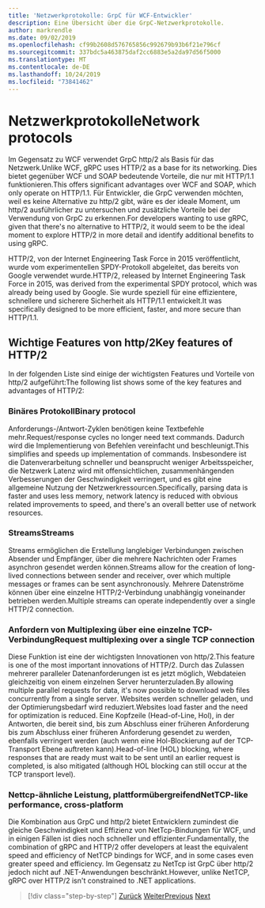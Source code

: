 ```yaml
---
title: 'Netzwerkprotokolle: GrpC für WCF-Entwickler'
description: Eine Übersicht über die GrpC-Netzwerkprotokolle.
author: markrendle
ms.date: 09/02/2019
ms.openlocfilehash: cf99b2608d576765856c992679b93b6f21e796cf
ms.sourcegitcommit: 337bdc5a463875daf2cc6883e5a2da97d56f5000
ms.translationtype: MT
ms.contentlocale: de-DE
ms.lasthandoff: 10/24/2019
ms.locfileid: "73841462"
---
```

# <a name="network-protocols"></a><span data-ttu-id="01ad6-103">Netzwerkprotokolle</span><span class="sxs-lookup"><span data-stu-id="01ad6-103">Network protocols</span></span>

<span data-ttu-id="01ad6-104">Im Gegensatz zu WCF verwendet GrpC http/2 als Basis für das Netzwerk.</span><span class="sxs-lookup"><span data-stu-id="01ad6-104">Unlike WCF, gRPC uses HTTP/2 as a base for its networking.</span></span> <span data-ttu-id="01ad6-105">Dies bietet gegenüber WCF und SOAP bedeutende Vorteile, die nur mit HTTP/1.1 funktionieren.</span><span class="sxs-lookup"><span data-stu-id="01ad6-105">This offers significant advantages over WCF and SOAP, which only operate on HTTP/1.1.</span></span> <span data-ttu-id="01ad6-106">Für Entwickler, die GrpC verwenden möchten, weil es keine Alternative zu http/2 gibt, wäre es der ideale Moment, um http/2 ausführlicher zu untersuchen und zusätzliche Vorteile bei der Verwendung von GrpC zu erkennen.</span><span class="sxs-lookup"><span data-stu-id="01ad6-106">For developers wanting to use gRPC, given that there's no alternative to HTTP/2, it would seem to be the ideal moment to explore HTTP/2 in more detail and identify additional benefits to using gRPC.</span></span>

<span data-ttu-id="01ad6-107">HTTP/2, von der Internet Engineering Task Force in 2015 veröffentlicht, wurde vom experimentellen SPDY-Protokoll abgeleitet, das bereits von Google verwendet wurde.</span><span class="sxs-lookup"><span data-stu-id="01ad6-107">HTTP/2, released by Internet Engineering Task Force in 2015, was derived from the experimental SPDY protocol, which was already being used by Google.</span></span> <span data-ttu-id="01ad6-108">Sie wurde speziell für eine effizientere, schnellere und sicherere Sicherheit als HTTP/1.1 entwickelt.</span><span class="sxs-lookup"><span data-stu-id="01ad6-108">It was specifically designed to be more efficient, faster, and more secure than HTTP/1.1.</span></span>

## <a name="key-features-of-http2"></a><span data-ttu-id="01ad6-109">Wichtige Features von http/2</span><span class="sxs-lookup"><span data-stu-id="01ad6-109">Key features of HTTP/2</span></span>

<span data-ttu-id="01ad6-110">In der folgenden Liste sind einige der wichtigsten Features und Vorteile von http/2 aufgeführt:</span><span class="sxs-lookup"><span data-stu-id="01ad6-110">The following list shows some of the key features and advantages of HTTP/2:</span></span>

### <a name="binary-protocol"></a><span data-ttu-id="01ad6-111">Binäres Protokoll</span><span class="sxs-lookup"><span data-stu-id="01ad6-111">Binary protocol</span></span>

<span data-ttu-id="01ad6-112">Anforderungs-/Antwort-Zyklen benötigen keine Textbefehle mehr.</span><span class="sxs-lookup"><span data-stu-id="01ad6-112">Request/response cycles no longer need text commands.</span></span> <span data-ttu-id="01ad6-113">Dadurch wird die Implementierung von Befehlen vereinfacht und beschleunigt.</span><span class="sxs-lookup"><span data-stu-id="01ad6-113">This simplifies and speeds up implementation of commands.</span></span> <span data-ttu-id="01ad6-114">Insbesondere ist die Datenverarbeitung schneller und beansprucht weniger Arbeitsspeicher, die Netzwerk Latenz wird mit offensichtlichen, zusammenhängenden Verbesserungen der Geschwindigkeit verringert, und es gibt eine allgemeine Nutzung der Netzwerkressourcen.</span><span class="sxs-lookup"><span data-stu-id="01ad6-114">Specifically, parsing data is faster and uses less memory, network latency is reduced with obvious related improvements to speed, and there's an overall better use of network resources.</span></span>

### <a name="streams"></a><span data-ttu-id="01ad6-115">Streams</span><span class="sxs-lookup"><span data-stu-id="01ad6-115">Streams</span></span>

<span data-ttu-id="01ad6-116">Streams ermöglichen die Erstellung langlebiger Verbindungen zwischen Absender und Empfänger, über die mehrere Nachrichten oder Frames asynchron gesendet werden können.</span><span class="sxs-lookup"><span data-stu-id="01ad6-116">Streams allow for the creation of long-lived connections between sender and receiver, over which multiple messages or frames can be sent asynchronously.</span></span> <span data-ttu-id="01ad6-117">Mehrere Datenströme können über eine einzelne HTTP/2-Verbindung unabhängig voneinander betrieben werden.</span><span class="sxs-lookup"><span data-stu-id="01ad6-117">Multiple streams can operate independently over a single HTTP/2 connection.</span></span>

### <a name="request-multiplexing-over-a-single-tcp-connection"></a><span data-ttu-id="01ad6-118">Anfordern von Multiplexing über eine einzelne TCP-Verbindung</span><span class="sxs-lookup"><span data-stu-id="01ad6-118">Request multiplexing over a single TCP connection</span></span>

<span data-ttu-id="01ad6-119">Diese Funktion ist eine der wichtigsten Innovationen von http/2.</span><span class="sxs-lookup"><span data-stu-id="01ad6-119">This feature is one of the most important innovations of HTTP/2.</span></span> <span data-ttu-id="01ad6-120">Durch das Zulassen mehrerer paralleler Datenanforderungen ist es jetzt möglich, Webdateien gleichzeitig von einem einzelnen Server herunterzuladen.</span><span class="sxs-lookup"><span data-stu-id="01ad6-120">By allowing multiple parallel requests for data, it's now possible to download web files concurrently from a single server.</span></span> <span data-ttu-id="01ad6-121">Websites werden schneller geladen, und der Optimierungsbedarf wird reduziert.</span><span class="sxs-lookup"><span data-stu-id="01ad6-121">Websites load faster and the need for optimization is reduced.</span></span> <span data-ttu-id="01ad6-122">Eine Kopfzeile (Head-of-Line, Hol), in der Antworten, die bereit sind, bis zum Abschluss einer früheren Anforderung bis zum Abschluss einer früheren Anforderung gesendet zu werden, ebenfalls verringert werden (auch wenn eine Hol-Blockierung auf der TCP-Transport Ebene auftreten kann).</span><span class="sxs-lookup"><span data-stu-id="01ad6-122">Head-of-line (HOL) blocking, where responses that are ready must wait to be sent until an earlier request is completed, is also mitigated (although HOL blocking can still occur at the TCP transport level).</span></span>

### <a name="nettcp-like-performance-cross-platform"></a><span data-ttu-id="01ad6-123">Nettcp-ähnliche Leistung, plattformübergreifend</span><span class="sxs-lookup"><span data-stu-id="01ad6-123">NetTCP-like performance, cross-platform</span></span>

<span data-ttu-id="01ad6-124">Die Kombination aus GrpC und http/2 bietet Entwicklern zumindest die gleiche Geschwindigkeit und Effizienz von NetTcp-Bindungen für WCF, und in einigen Fällen ist dies noch schneller und effizienter.</span><span class="sxs-lookup"><span data-stu-id="01ad6-124">Fundamentally, the combination of gRPC and HTTP/2 offer developers at least the equivalent speed and efficiency of NetTCP bindings for WCF, and in some cases even greater speed and efficiency.</span></span> <span data-ttu-id="01ad6-125">Im Gegensatz zu NetTcp ist GrpC über http/2 jedoch nicht auf .NET-Anwendungen beschränkt.</span><span class="sxs-lookup"><span data-stu-id="01ad6-125">However, unlike NetTCP, gRPC over HTTP/2 isn't constrained to .NET applications.</span></span>

>[!div class="step-by-step"]
><span data-ttu-id="01ad6-126">[Zurück](interface-definition-language.md)
>[Weiter](why-grpc.md)</span><span class="sxs-lookup"><span data-stu-id="01ad6-126">[Previous](interface-definition-language.md)
[Next](why-grpc.md)</span></span>
